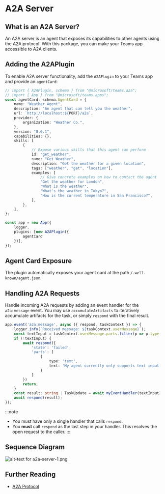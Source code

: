 # A2A Server

## What is an A2A Server?
An A2A server is an agent that exposes its capabilities to other agents using the A2A protocol. With this package, you can make your Teams app accessible to A2A clients.

## Adding the A2APlugin

To enable A2A server functionality, add the `A2APlugin` to your Teams app and provide an `agentCard`:

```ts
// import { A2APlugin, schema } from "@microsoft/teams.a2a";
// import { App } from "@microsoft/teams.apps";
const agentCard: schema.AgentCard = {
    name: "Weather Agent",
    description: "An agent that can tell you the weather",
    url: `http://localhost:${PORT}/a2a`,
    provider: {
        organization: "Weather Co.",
    },
    version: "0.0.1",
    capabilities: {},
    skills: [
        {
            // Expose various skills that this agent can perform
            id: "get_weather",
            name: "Get Weather",
            description: "Get the weather for a given location",
            tags: ["weather", "get", "location"],
            examples: [
                // Give concrete examples on how to contact the agent
                "Get the weather for London",
                "What is the weather",
                "What's the weather in Tokyo?",
                "How is the current temperature in San Francisco?",
            ],
        },
    ],
};

const app = new App({
    logger,
    plugins: [new A2APlugin({
        agentCard
    })],
});
```

## Agent Card Exposure

The plugin automatically exposes your agent card at the path `/.well-known/agent.json`.

## Handling A2A Requests

Handle incoming A2A requests by adding an event handler for the `a2a:message` event. You may use `accumulateArtifacts` to iteratively accumulate artifacts for the task, or simply `respond` with the final result.

```ts
app.event('a2a:message', async ({ respond, taskContext }) => {
    logger.info(`Received message: ${taskContext.userMessage}`);
    const textInput = taskContext.userMessage.parts.filter(p => p.type === 'text').at(0)?.text;
    if (!textInput) {
        await respond({
            'state': 'failed',
            'parts': [
                {
                    type: 'text',
                    text: 'My agent currently only supports text input'
                }
            ]
        })
        return;
    }
    const result: string | TaskUpdate = await myEventHandler(textInput);
    await respond(result);
});
```

:::note
-   You must have only a single handler that calls `respond`.
-   You **must** call `respond` as the last step in your handler. This resolves the open request to the caller.
:::

## Sequence Diagram

![alt-text for a2a-server-1.png](~/assets/diagrams/a2a-server-1.png)

## Further Reading

-   [A2A Protocol](https://google.github.io/A2A)